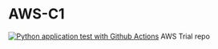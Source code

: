 # AWS-C1
[![Python application test with Github Actions](https://github.com/HVBLEGENDZZ9/AWS-C1/actions/workflows/main.yml/badge.svg)](https://github.com/HVBLEGENDZZ9/AWS-C1/actions/workflows/main.yml)
AWS Trial repo
